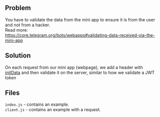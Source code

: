 ## Problem
You have to validate the data from the mini app to ensure it is from the user and not from a hacker.<br>
Read more:<br>
https://core.telegram.org/bots/webapps#validating-data-received-via-the-mini-app

## Solution
On each request from our mini app (webpage), we add a header with [initData](https://core.telegram.org/bots/webapps#initializing-mini-apps) and then validate it on the server, similar to how we validate a JWT token

## Files 
`index.js` - contains an example.<br>
`client.js` - contains an example with a request.